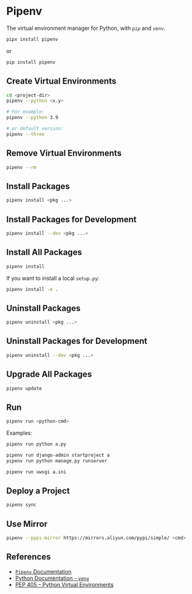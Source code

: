 # Pipenv

The virtual environment manager for Python, with *`pip`* and *`venv`*.

```bash
pipx install pipenv
```

or

```bash
pip install pipenv
```

## Create Virtual Environments

```bash
cd <project-dir>
pipenv --python <x.y>

# For example:
pipenv --python 3.9

# or default version:
pipenv --three
```

## Remove Virtual Environments

```bash
pipenv --rm
```

## Install Packages

```bash
pipenv install <pkg ...>
```

## Install Packages for Development

```bash
pipenv install --dev <pkg ...>
```

## Install All Packages

```bash
pipenv install
```

If you want to install a local `setup.py`:

```bash
pipenv install -e .
```

## Uninstall Packages

```bash
pipenv uninstall <pkg ...>
```

## Uninstall Packages for Development

```bash
pipenv uninstall --dev <pkg ...>
```

## Upgrade All Packages

```bash
pipenv update
```

## Run

```bash
pipenv run <python-cmd>
```

Examples:

```bash
pipenv run python a.py

pipenv run django-admin startproject a
pipenv run python manage.py runserver

pipenv run uwsgi a.ini
```

## Deploy a Project

```bash
pipenv sync
```

## Use Mirror

```bash
pipenv --pypi-mirror https://mirrors.aliyun.com/pypi/simple/ <cmd>
```

## References

- [`Pipenv` Documentation](https://pipenv.pypa.io/en/latest/)
- [Python Documentation - `venv`](https://docs.python.org/3/library/venv.html)
- [PEP 405 – Python Virtual Environments](https://peps.python.org/pep-0405/)
